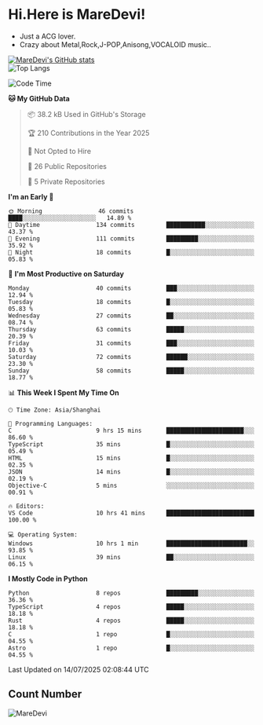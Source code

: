 # Hi.Here is MareDevi!

- Just a ACG lover.
- Crazy about Metal,Rock,J-POP,Anisong,VOCALOID music..

[![MareDevi's GitHub stats](https://github-readme-stats.vercel.app/api?username=MareDevi&show_icons=true&theme=algolia)](https://github.com/anuraghazra/github-readme-stats)  
![Top Langs](https://github-readme-stats.vercel.app/api/top-langs/?username=MareDevi&layout=compact&theme=algolia)

<!--START_SECTION:waka-->
![Code Time](http://img.shields.io/badge/Code%20Time-271%20hrs%2056%20mins-blue)

**🐱 My GitHub Data** 

> 📦 38.2 kB Used in GitHub's Storage 
 > 
> 🏆 210 Contributions in the Year 2025
 > 
> 🚫 Not Opted to Hire
 > 
> 📜 26 Public Repositories 
 > 
> 🔑 5 Private Repositories 
 > 
**I'm an Early 🐤** 

```text
🌞 Morning                46 commits          ████░░░░░░░░░░░░░░░░░░░░░   14.89 % 
🌆 Daytime                134 commits         ███████████░░░░░░░░░░░░░░   43.37 % 
🌃 Evening                111 commits         █████████░░░░░░░░░░░░░░░░   35.92 % 
🌙 Night                  18 commits          █░░░░░░░░░░░░░░░░░░░░░░░░   05.83 % 
```
📅 **I'm Most Productive on Saturday** 

```text
Monday                   40 commits          ███░░░░░░░░░░░░░░░░░░░░░░   12.94 % 
Tuesday                  18 commits          █░░░░░░░░░░░░░░░░░░░░░░░░   05.83 % 
Wednesday                27 commits          ██░░░░░░░░░░░░░░░░░░░░░░░   08.74 % 
Thursday                 63 commits          █████░░░░░░░░░░░░░░░░░░░░   20.39 % 
Friday                   31 commits          ███░░░░░░░░░░░░░░░░░░░░░░   10.03 % 
Saturday                 72 commits          ██████░░░░░░░░░░░░░░░░░░░   23.30 % 
Sunday                   58 commits          █████░░░░░░░░░░░░░░░░░░░░   18.77 % 
```


📊 **This Week I Spent My Time On** 

```text
🕑︎ Time Zone: Asia/Shanghai

💬 Programming Languages: 
C                        9 hrs 15 mins       ██████████████████████░░░   86.60 % 
TypeScript               35 mins             █░░░░░░░░░░░░░░░░░░░░░░░░   05.49 % 
HTML                     15 mins             █░░░░░░░░░░░░░░░░░░░░░░░░   02.35 % 
JSON                     14 mins             █░░░░░░░░░░░░░░░░░░░░░░░░   02.19 % 
Objective-C              5 mins              ░░░░░░░░░░░░░░░░░░░░░░░░░   00.91 % 

🔥 Editors: 
VS Code                  10 hrs 41 mins      █████████████████████████   100.00 % 

💻 Operating System: 
Windows                  10 hrs 1 min        ███████████████████████░░   93.85 % 
Linux                    39 mins             ██░░░░░░░░░░░░░░░░░░░░░░░   06.15 % 
```

**I Mostly Code in Python** 

```text
Python                   8 repos             █████████░░░░░░░░░░░░░░░░   36.36 % 
TypeScript               4 repos             █████░░░░░░░░░░░░░░░░░░░░   18.18 % 
Rust                     4 repos             █████░░░░░░░░░░░░░░░░░░░░   18.18 % 
C                        1 repo              █░░░░░░░░░░░░░░░░░░░░░░░░   04.55 % 
Astro                    1 repo              █░░░░░░░░░░░░░░░░░░░░░░░░   04.55 % 
```




 Last Updated on 14/07/2025 02:08:44 UTC
<!--END_SECTION:waka-->

## Count Number
![MareDevi](https://count.getloli.com/get/@maredevi?theme=moebooru-h)  

<!---
MareDevi/MareDevi is a ✨ special ✨ repository because its `README.md` (this file) appears on your GitHub profile.
You can click the Preview link to take a look at your changes.
--->
